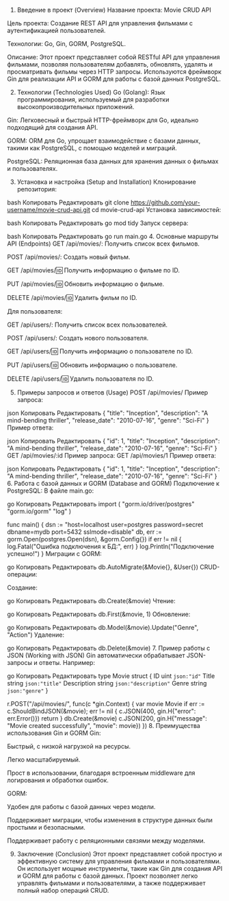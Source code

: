 1. Введение в проект (Overview)
Название проекта: Movie CRUD API

Цель проекта: Создание REST API для управления фильмами с аутентификацией пользователей.

Технологии: Go, Gin, GORM, PostgreSQL.

Описание: Этот проект представляет собой RESTful API для управления фильмами, позволяя пользователям добавлять, обновлять, удалять и просматривать фильмы через HTTP запросы. Используются фреймворк Gin для реализации API и GORM для работы с базой данных PostgreSQL.

2. Технологии (Technologies Used)
Go (Golang): Язык программирования, используемый для разработки высокопроизводительных приложений.

Gin: Легковесный и быстрый HTTP-фреймворк для Go, идеально подходящий для создания API.

GORM: ORM для Go, упрощает взаимодействие с базами данных, такими как PostgreSQL, с помощью моделей и миграций.

PostgreSQL: Реляционная база данных для хранения данных о фильмах и пользователях.

3. Установка и настройка (Setup and Installation)
Клонирование репозитория:

bash
Копировать
Редактировать
git clone https://github.com/your-username/movie-crud-api.git
cd movie-crud-api
Установка зависимостей:

bash
Копировать
Редактировать
go mod tidy
Запуск сервера:

bash
Копировать
Редактировать
go run main.go
4. Основные маршруты API (Endpoints)
GET /api/movies/: Получить список всех фильмов.

POST /api/movies/: Создать новый фильм.

GET /api/movies/:id: Получить информацию о фильме по ID.

PUT /api/movies/:id: Обновить информацию о фильме.

DELETE /api/movies/:id: Удалить фильм по ID.

Для пользователя:

GET /api/users/: Получить список всех пользователей.

POST /api/users/: Создать нового пользователя.

GET /api/users/:id: Получить информацию о пользователе по ID.

PUT /api/users/:id: Обновить информацию о пользователе.

DELETE /api/users/:id: Удалить пользователя по ID.

5. Примеры запросов и ответов (Usage)
POST /api/movies/ Пример запроса:

json
Копировать
Редактировать
{
  "title": "Inception",
  "description": "A mind-bending thriller",
  "release_date": "2010-07-16",
  "genre": "Sci-Fi"
}
Пример ответа:

json
Копировать
Редактировать
{
  "id": 1,
  "title": "Inception",
  "description": "A mind-bending thriller",
  "release_date": "2010-07-16",
  "genre": "Sci-Fi"
}
GET /api/movies/:id Пример запроса: GET /api/movies/1 Пример ответа:

json
Копировать
Редактировать
{
  "id": 1,
  "title": "Inception",
  "description": "A mind-bending thriller",
  "release_date": "2010-07-16",
  "genre": "Sci-Fi"
}
6. Работа с базой данных и GORM (Database and GORM)
Подключение к PostgreSQL: В файле main.go:

go
Копировать
Редактировать
import (
    "gorm.io/driver/postgres"
    "gorm.io/gorm"
    "log"
)

func main() {
    dsn := "host=localhost user=postgres password=secret dbname=mydb port=5432 sslmode=disable"
    db, err := gorm.Open(postgres.Open(dsn), &gorm.Config{})
    if err != nil {
        log.Fatal("Ошибка подключения к БД:", err)
    }
    log.Println("Подключение успешно!")
}
Миграции с GORM:

go
Копировать
Редактировать
db.AutoMigrate(&Movie{}, &User{})
CRUD-операции:

Создание:

go
Копировать
Редактировать
db.Create(&movie)
Чтение:

go
Копировать
Редактировать
db.First(&movie, 1)
Обновление:

go
Копировать
Редактировать
db.Model(&movie).Update("Genre", "Action")
Удаление:

go
Копировать
Редактировать
db.Delete(&movie)
7. Пример работы с JSON (Working with JSON)
Gin автоматически обрабатывает JSON-запросы и ответы. Например:

go
Копировать
Редактировать
type Movie struct {
    ID          uint   `json:"id"`
    Title       string `json:"title"`
    Description string `json:"description"`
    Genre       string `json:"genre"`
}

r.POST("/api/movies/", func(c *gin.Context) {
    var movie Movie
    if err := c.ShouldBindJSON(&movie); err != nil {
        c.JSON(400, gin.H{"error": err.Error()})
        return
    }
    db.Create(&movie)
    c.JSON(200, gin.H{"message": "Movie created successfully", "movie": movie})
})
8. Преимущества использования Gin и GORM
Gin:

Быстрый, с низкой нагрузкой на ресурсы.

Легко масштабируемый.

Прост в использовании, благодаря встроенным middleware для логирования и обработки ошибок.

GORM:

Удобен для работы с базой данных через модели.

Поддерживает миграции, чтобы изменения в структуре данных были простыми и безопасными.

Поддерживает работу с реляционными связями между моделями.

9. Заключение (Conclusion)
Этот проект представляет собой простую и эффективную систему для управления фильмами и пользователями. Он использует мощные инструменты, такие как Gin для создания API и GORM для работы с базой данных. Проект позволяет легко управлять фильмами и пользователями, а также поддерживает полный набор операций CRUD.

